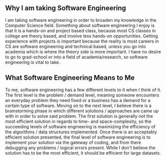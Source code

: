 ## Why I am taking Software Engineering

I am taking software engineering in order to broaden my knowledge in the Computer Science field.  Something about software engineering I enjoy is that it is a hands-on and project based class, because most CS classes in college are theory based, and involve less hands-on opportunities.  Getting experience with projects is important because the reality is most careers in CS are software engineering and technical based, unless you go into academia which is where the theory side is more important.  I have no desire to go to grad-school or into a field of academia/research, so software engineering is vital to take.



## What Software Engineering Means to Me

To me, software engineering has a few different levels to it when I think of it.  The first level is the problem / demand level, meaning
someone encounters an everyday problem they need fixed or a business has a demand for a certain type of software.  Moving on to the next
level, I believe there is a brainstorming phase in which different solutions / approaches are came up with in order to solve said problem.
The first solution is generally not the most efficient solution in regards to time- and space-complexity, so the succeeding levels of 
software engineering is maximizing the efficiency of the algorithms / data structures implemented.  Once there is an acceptably efficient
solution presented, the final level of software engineering is to implement your solution via the gateway of coding, and from there 
debugging any problems / logical errors present.  While I don't believe the solution has to be the most efficient, it should be efficient
for large datasets.


